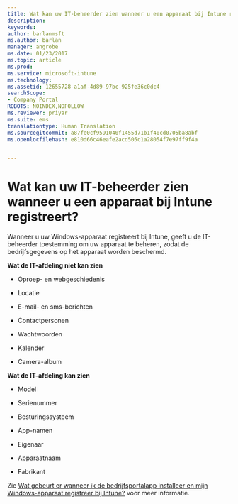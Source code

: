 ```yaml
---
title: Wat kan uw IT-beheerder zien wanneer u een apparaat bij Intune registreert? | Microsoft Docs
description: 
keywords: 
author: barlanmsft
ms.author: barlan
manager: angrobe
ms.date: 01/23/2017
ms.topic: article
ms.prod: 
ms.service: microsoft-intune
ms.technology: 
ms.assetid: 12655728-a1af-4d89-97bc-925fe36c0dc4
searchScope:
- Company Portal
ROBOTS: NOINDEX,NOFOLLOW
ms.reviewer: priyar
ms.suite: ems
translationtype: Human Translation
ms.sourcegitcommit: a87fe0cf9591040f1455d71b1f40cd0705ba8abf
ms.openlocfilehash: e810d66c46eafe2acd505c1a28054f7e97ff9f4a


---
```



# <a name="what-can-your-it-admin-see-when-you-enroll-a-device-in-intune"></a>Wat kan uw IT-beheerder zien wanneer u een apparaat bij Intune registreert?

Wanneer u uw Windows-apparaat registreert bij Intune, geeft u de IT-beheerder toestemming om uw apparaat te beheren, zodat de bedrijfsgegevens op het apparaat worden beschermd.

**Wat de IT-afdeling niet kan zien**

-   Oproep- en webgeschiedenis

-   Locatie

-   E-mail- en sms-berichten

-   Contactpersonen

-   Wachtwoorden

-   Kalender

-   Camera-album

**Wat de IT-afdeling kan zien**

-   Model

-   Serienummer

-   Besturingssysteem

-   App-namen

-   Eigenaar

-   Apparaatnaam

-   Fabrikant

Zie [Wat gebeurt er wanneer ik de bedrijfsportalapp installeer en mijn Windows-apparaat registreer bij Intune?](what-happens-if-you-install-the-company-portal-app-and-enroll-your-device-in-intune-windows.md) voor meer informatie.



<!--HONumber=Jan17_HO4-->


